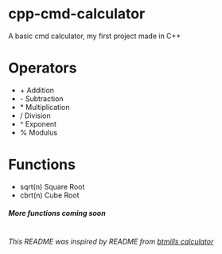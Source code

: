 # cpp-cmd-calculator

A basic cmd calculator, my first project made in C++

# Operators

* \+ Addition
* \- Subtraction
* \* Multiplication
* \/ Division
* \^ Exponent
* \% Modulus

# Functions

* sqrt(n) Square Root
* cbrt(n) Cube Root
##### More functions coming soon
#
###### This README was inspired by README from [btmills calculator](https://github.com/btmills/calculator)
